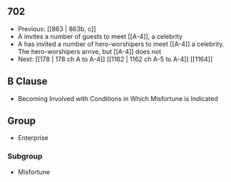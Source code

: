 ## 702
- Previous: [[863 | 863b, c]] 
- A invites a number of guests to meet [[A-4]], a celebrity
- A has invited a number of hero-worshipers to meet [[A-4]] a celebrity. The hero-worshipers arrive, but [[A-4]] does not
- Next: [[178 | 178 ch A to A-4]] [[1162 | 1162 ch A-5 to A-4]] [[1164]] 

## B Clause
- Becoming Involved with Conditions in Which Misfortune is Indicated

## Group
- Enterprise

### Subgroup
- Misfortune

